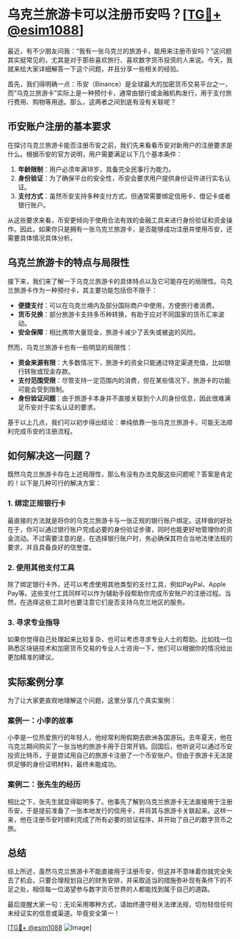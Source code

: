 # 乌克兰旅游卡可以注册币安吗？[[TG💪+ @esim1088](https://t.me/s/esim1088)]

最近，有不少朋友问我：“我有一张乌克兰的旅游卡，能用来注册币安吗？”这问题其实挺常见的，尤其是对于那些喜欢旅行、喜欢数字货币投资的人来说。今天，我就来给大家详细解答一下这个问题，并且分享一些相关的经验。

首先，我们得明确一点：币安（Binance）是全球最大的加密货币交易平台之一，而“乌克兰旅游卡”实际上是一种预付卡，通常由银行或金融机构发行，用于支付旅行费用、购物等用途。那么，这两者之间到底有没有关联呢？

## 币安账户注册的基本要求

在探讨乌克兰旅游卡能否注册币安之前，我们先来看看币安对新用户的注册要求是什么。根据币安的官方说明，用户需要满足以下几个基本条件：

1. **年龄限制**：用户必须年满18岁，具备完全民事行为能力。
2. **身份验证**：为了确保平台的安全性，币安会要求用户提供身份证件进行实名认证。
3. **支付方式**：虽然币安支持多种支付方式，但通常需要绑定信用卡、借记卡或者银行账户。

从这些要求来看，币安更倾向于使用合法有效的金融工具来进行身份验证和资金操作。因此，如果你只是拥有一张乌克兰旅游卡，是否能够成功注册并使用币安，还需要具体情况具体分析。

## 乌克兰旅游卡的特点与局限性

接下来，我们来了解一下乌克兰旅游卡的具体特点以及它可能存在的局限性。乌克兰旅游卡作为一种预付卡，其主要功能包括但不限于：

- **便捷支付**：可以在乌克兰境内及部分国际商户中使用，方便旅行者消费。
- **货币兑换**：部分旅游卡支持多币种转换，有助于应对不同国家的货币汇率波动。
- **安全保障**：相比携带大量现金，旅游卡减少了丢失或被盗的风险。

然而，乌克兰旅游卡也有一些明显的局限性：

- **资金来源有限**：大多数情况下，旅游卡的资金只能通过特定渠道充值，比如银行转账或现金存款。
- **支付范围受限**：尽管支持一定范围内的消费，但在某些情况下，旅游卡的功能可能会受到限制。
- **身份验证问题**：由于旅游卡本身并不直接关联到个人的身份信息，因此很难满足币安对于实名认证的要求。

基于以上几点，我们可以初步得出结论：单纯依靠一张乌克兰旅游卡，可能无法顺利完成币安的注册流程。

## 如何解决这一问题？

既然乌克兰旅游卡存在上述局限性，那么有没有办法克服这些问题呢？答案是肯定的！以下是几种可行的解决方案：

### 1. 绑定正规银行卡

最直接的方法就是将你的乌克兰旅游卡与一张正规的银行账户绑定。这样做的好处在于，你可以通过银行账户完成必要的身份验证步骤，同时也能更好地管理你的资金流动。不过需要注意的是，在选择银行账户时，务必确保其符合当地法律法规的要求，并且具备良好的信誉度。

### 2. 使用其他支付工具

除了绑定银行卡外，还可以考虑使用其他类型的支付工具，例如PayPal、Apple Pay等。这些支付工具同样可以作为辅助手段帮助你完成币安账户的注册过程。当然，在选择这些工具时也要注意它们是否支持乌克兰地区的服务。

### 3. 寻求专业指导

如果你觉得自己处理起来比较复杂，也可以考虑寻求专业人士的帮助。比如找一位熟悉区块链技术和加密货币交易的专业人士咨询一下，他们可以根据你的情况给出更加精准的建议。

## 实际案例分享

为了让大家更直观地理解这个问题，这里分享几个真实案例：

### 案例一：小李的故事

小李是一位热爱旅行的年轻人，他经常利用假期去欧洲各国游玩。去年夏天，他在乌克兰期间购买了一张当地的旅游卡用于日常开销。回国后，他听说可以通过币安投资比特币，于是尝试用自己的旅游卡注册了一个币安账户。但由于旅游卡无法提供足够的身份证明材料，最终未能成功。

### 案例二：张先生的经历

相比之下，张先生就显得聪明多了。他事先了解到乌克兰旅游卡无法直接用于注册币安，于是提前准备了一张本地发行的信用卡，并将其与旅游卡关联起来。这样一来，他在注册币安时顺利完成了所有必要的验证程序，并开始了自己的数字货币之旅。

## 总结

综上所述，虽然乌克兰旅游卡不能直接用于注册币安，但这并不意味着你就完全失去了机会。只要合理规划自己的财务安排，并采取适当的措施弥补现有条件下的不足之处，相信每一位渴望参与数字货币世界的人都能找到属于自己的道路。

最后提醒大家一句：无论采用哪种方式，请始终遵守相关法律法规，切勿轻信任何未经证实的信息或渠道。毕竟安全第一！

[[TG💪+ @esim1088](https://t.me/s/esim1088) ![Image](https://i.postimg.cc/4NQfJmqS/Snipaste-2025-05-13-00-14-12.png)]